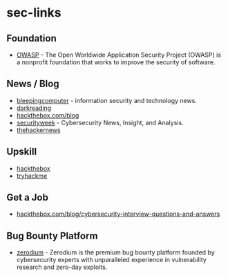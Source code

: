 # sec-links

## Foundation
- [OWASP](https://owasp.org/) - The Open Worldwide Application Security Project (OWASP) is a nonprofit foundation that works to improve the security of software.

## News / Blog
- [bleepingcomputer](https://www.bleepingcomputer.com/) - information security and technology news.
- [darkreading](https://www.darkreading.com/)
- [hackthebox.com/blog](https://www.hackthebox.com/blog)
- [securityweek](https://www.securityweek.com/) - Cybersecurity News, Insight, and Analysis.
- [thehackernews](https://thehackernews.com/)

## Upskill
- [hackthebox](https://hackthebox.com)
- [tryhackme](https://tryhackme.com/)

## Get a Job
- [hackthebox.com/blog/cybersecurity-interview-questions-and-answers](https://www.hackthebox.com/blog/cybersecurity-interview-questions-and-answers)

## Bug Bounty Platform
- [zerodium](https://zerodium.com/index.html) - Zerodium is the premium bug bounty platform founded by cybersecurity experts with unparalleled experience in vulnerability research and zero-day exploits.
